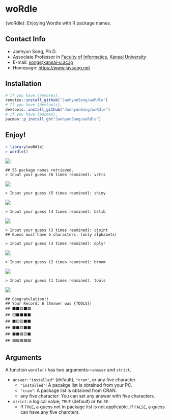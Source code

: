 # woRdle

{woRdle}: Enjoying Wordle with R package names.

## Contact Info

* Jaehyun Song, Ph.D.
* Associate Professor in [Faculty of Informatics](https://www.kansai-u.ac.jp/Fc_inf/), [Kansai University](https://www.kansai-u.ac.jp/ja/?stt_lang=ja)
* E-mail: <song@kansai-u.ac.jp>
* Homepage: <https://www.jaysong.net>

## Installation

```r
# If you have {remotes},
remotes::install_github("JaehyunSong/woRdle")
# If you have {devtools},
devtools::install_github("JaehyunSong/woRdle")
# If you have {pacman},
pacman::p_install_gh("JaehyunSong/woRdle")
```

## Enjoy!

```r
> library(woRdle)
> wordle()
```

![](screenshots/fig1.png)

```
## 55 package names retrieved.
> Input your guess (6 times reamined): vctrs
```

![](screenshots/fig2.png)

```
> Input your guess (5 times reamined): shiny
```

![](screenshots/fig3.png)

```
> Input your guess (4 times reamined): bslib
```

![](screenshots/fig4.png)

```
> Input your guess (3 times reamined): cjoint
## Guess must have 5 characters. (only alphabets)
```

```
> Input your guess (3 times reamined): dplyr
```

![](screenshots/fig5.png)

```
> Input your guess (2 times reamined): broom
```

![](screenshots/fig6.png)

```
> Input your guess (1 times reamined): tools
```

![](screenshots/fig7.png)

```
## Congratulation!!
## Your Record: 6 (Answer was {TOOLS})
## ⬛⬛🟨⬛🟩
## 🟨⬛⬛⬛⬛
## ⬛🟨🟨⬛⬛
## ⬛⬛🟨⬛⬛
## ⬛⬛🟩🟨⬛
## 🟩🟩🟩🟩🟩
```

## Arguments

A function `wordle()` has two arguments&mdash;`answer` and `strict`.

* `answer`: `"installed"` (default), `"cran"`, or any five character.
   * `"installed"`: A pacakge list is obtained from your PC.
   * `"cran"`: A package list is obtained from CRAN.
   * any five character: You can set any answer with five characters.
* `strict`: a logical value; `TRUE` (default) or `FALSE`.
   * If `TRUE`, a guess not in package list is not applicable. If `FALSE`, a guess can have any five charcters.
